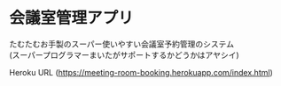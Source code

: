 # 会議室管理アプリ

たむたむお手製のスーパー使いやすい会議室予約管理のシステム  
(スーパープログラマーまいたがサポートするかどうかはアヤシイ)

Heroku URL (https://meeting-room-booking.herokuapp.com/index.html)

